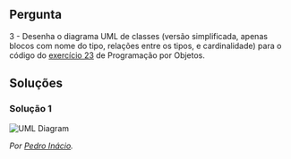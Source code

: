 ## Pergunta

3 - Desenha o diagrama UML de classes (versão simplificada, apenas blocos com
nome do tipo, relações entre os tipos, e cardinalidade) para o código do
[exercício 23](../../problemas/03_poo.md#ex23) de Programação por Objetos.

## Soluções

### Solução 1

![UML Diagram](03.png)

*Por [Pedro Inácio](https://github.com/PmaiWoW).*